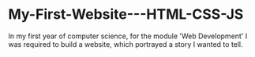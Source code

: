 # My-First-Website---HTML-CSS-JS
In my first year of computer science, for the module 'Web Development' I was required to build a website, which portrayed a story I wanted to tell.
